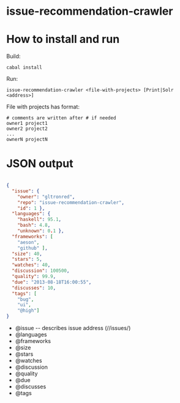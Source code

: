 issue-recommendation-crawler
============================


How to install and run
======================

Build: 

````
cabal install
````

Run:

````
issue-recommendation-crawler <file-with-projects> [Print|Solr <address>]
````

File with projects has format:

````
# comments are written after # if needed
owner1 project1
owner2 project2
...
ownerN projectN
````

JSON output
===========

````json

{
  "issue": {
    "owner": "gltronred",
    "repo": "issue-recommendation-crawler",
    "id": 1 },
  "languages": {
    "haskell": 95.1,
    "bash": 4.8,
    "unknown": 0.1 },
  "frameworks": [
    "aeson",
    "github" ],
  "size": 40,
  "stars": 5,
  "watches": 40,
  "discussion": 100500,
  "quality": 99.9,
  "due": "2013-08-18T16:00:55",
  "discusses": 10,
  "tags": [
    "bug",
    "ui",
    "@high"]
}  

````

* @issue -- describes issue address (<owner>/<project>/issues/<id>)
* @languages
* @frameworks
* @size
* @stars
* @watches
* @discussion
* @quality
* @due
* @discusses
* @tags